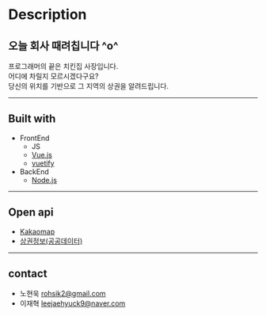 # **Description**

## 오늘 회사 때려칩니다 ^o^

프로그래머의 끝은 치킨집 사장입니다.  
어디에 차릴지 모르시겠다구요?  
당신의 위치를 기반으로 그 지역의 상권을 알려드립니다.

---

## **Built with**

-   FrontEnd
    -   JS
    -   [Vue.js](https://vuejs.org/)
    -   [vuetify](https://vuetifyjs.com/en/)
-   BackEnd
    -   [Node.js](https://nodejs.org/en/)

---

## **Open api**

-   [Kakaomap](https://developers.kakao.com/product/map)
-   [상권정보(공공데이터)](https://www.data.go.kr/data/15012005/openapi.do)

---

## **contact**

-   노현욱 rohsik2@gmail.com
-   이재혁 leejaehyuck9@naver.com
